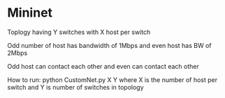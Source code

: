 # Mininet

Toplogy having Y switches with X host per switch

Odd number of host has bandwidth of 1Mbps  and even host has BW of 2Mbps

Odd host can contact each other and even can contact each other

How to run:
python CustomNet.py X Y
where X is the number of host per switch and Y is number of switches in topology
